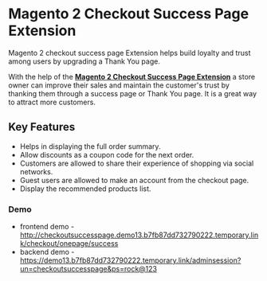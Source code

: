 <body>
	<main>
		<div class="content-wrapper">
			<div class="content-inner">
				<h1>Magento 2 Checkout Success Page Extension</h1>
        <p>Magento 2 checkout success page Extension helps build loyalty and trust among users by upgrading a Thank You page.</p>
				<p>With the help of the <strong><a href="https://www.mageants.com/checkout-success-page-extension-for-magento-2.html">Magento 2 Checkout Success Page Extension</a></strong>  a store owner can improve their sales and maintain the customer's trust by thanking them through a success page or Thank You page. It is a great way to attract more customers.</p>
				<div class="features-wrapper">
					<h2>Key Features</h2>
					<ul>
						<li>Helps in displaying the full order summary.</li>
						<li>Allow discounts as a coupon code for the next order.</li>
						<li>Customers are allowed to share their experience of shopping via social networks.</li>
						<li>Guest users are allowed to make an account from the checkout page.</li>
						<li>Display the recommended products list.</li>
					</ul>
				</div>
				<div class="more-features">
					<h3>Demo</h3>
					<ul>
						<li>frontend demo - <a href="http://checkoutsuccesspage.demo13.b7fb87dd732790222.temporary.link/checkout/onepage/success">http://checkoutsuccesspage.demo13.b7fb87dd732790222.temporary.link/checkout/onepage/success</a></li>
						<li>backend demo - <a href="https://demo13.b7fb87dd732790222.temporary.link/adminsession?un=checkoutsuccesspage&ps=rock@123">https://demo13.b7fb87dd732790222.temporary.link/adminsession?un=checkoutsuccesspage&ps=rock@123</a></li>
					</ul>
				</div>
			</div>
		</div>
	</main>
</body>
</html>
